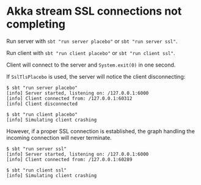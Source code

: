 Akka stream SSL connections not completing
==========================================

Run server with `sbt "run server placebo"` or `sbt "run server ssl"`.

Run client with `sbt "run client placebo"` or `sbt "run client ssl"`.

Client will connect to the server and `System.exit(0)` in one second.

If `SslTlsPlacebo` is used, the server will notice the client disconnecting:
```
$ sbt "run server placebo"
[info] Server started, listening on: /127.0.0.1:6000
[info] Client connected from: /127.0.0.1:60312
[info] Client disconnected
```

```
$ sbt "run client placebo"
[info] Simulating client crashing
```

However, if a proper SSL connection is established, the graph handling the incoming connection will never terminate.

```
$ sbt "run server ssl"
[info] Server started, listening on: /127.0.0.1:6000
[info] Client connected from: /127.0.0.1:60289
```

```
$ sbt "run client ssl"
[info] Simulating client crashing
```

